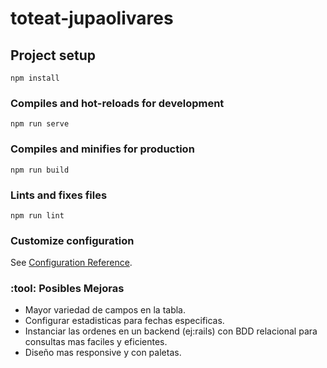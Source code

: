 # toteat-jupaolivares

## Project setup
```
npm install
```

### Compiles and hot-reloads for development
```
npm run serve
```

### Compiles and minifies for production
```
npm run build
```

### Lints and fixes files
```
npm run lint
```

### Customize configuration
See [Configuration Reference](https://cli.vuejs.org/config/).

### :tool: Posibles Mejoras

- Mayor variedad de campos en la tabla.
- Configurar estadisticas para fechas especificas.
- Instanciar las ordenes en un backend (ej:rails) con BDD relacional para consultas mas faciles y eficientes.
- Diseño mas responsive y con paletas.
